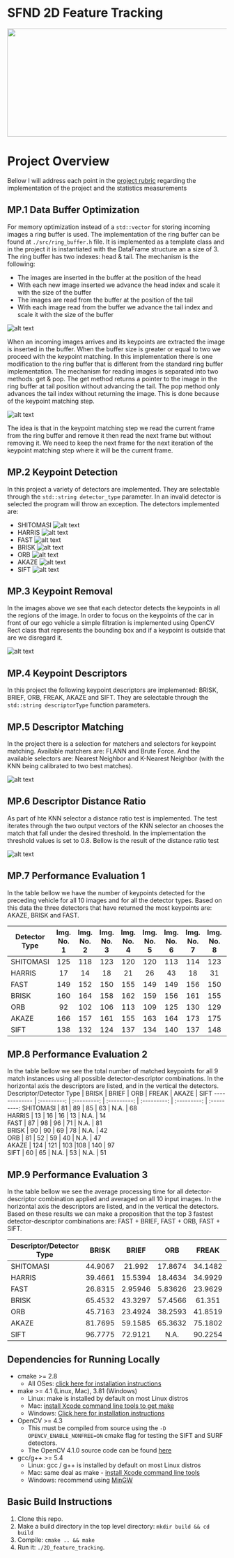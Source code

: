# SFND 2D Feature Tracking

<img src="images/akaze.gif" width="820" height="248" />

[//]: # (Image References)

[image1]: ./images/readme_images/ring_buffer.png "Ring Buffer"
[image2]: ./images/readme_images/get_pop.png "Get & Pop"
[image3]: ./images/readme_images/akaze.png "Akaze"
[image4]: ./images/readme_images/Brisk.png "Brisk"
[image5]: ./images/readme_images/Fast.png "Fast"
[image6]: ./images/readme_images/Harris.png "Harris"
[image7]: ./images/readme_images/orb.png "ORB"
[image8]: ./images/readme_images/ShiTomasi.png "ShiTomasi"
[image9]: ./images/readme_images/sift.png "Sift"
[image10]: ./images/readme_images/ORB_AND_ORB.png "ORB and ORB"
[image11]: ./images/readme_images/focus_on_car.png "Focus on car"
[image12]: ./images/readme_images/distanceratio.png "Distance Ration"
[image13]: ./images/readme_images/AKAZE_AND_AKAZE.png "AKAZE and AKAZE"


# Project Overview
Bellow I will address each point in the [project rubric](https://review.udacity.com/#!/rubrics/2549/view) regarding the implementation of the project and the statistics measurements

## MP.1 Data Buffer Optimization
For memory optimization instead of a `std::vector` for storing incoming images a ring buffer is used. The implementation of the ring buffer can be found at `./src/ring_buffer.h` file. It is implemented as a template class and in the project it is instantiated with the DataFrame structure an a size of 3. The ring buffer has two indexes: head & tail. The mechanism is the following: 

- The images are inserted in the buffer at the position of the head 
- With each new image inserted we advance the head index and scale it with the size of the buffer
- The images are read from the buffer at the position of the tail 
- With each image read from the buffer we advance the tail index and scale it with the size of the buffer

![alt text][image1]

When an incoming images arrives and its keypoints are extracted the image is inserted in the buffer. When the buffer size is greater or equal to two we proceed with the keypoint matching. In this implementation there is one modification to the ring buffer that is different from the standard ring buffer implementation. The mechanism for reading images is separated into two methods: get & pop. The get method returns a pointer to the image in the ring buffer at tail position without advancing the tail. The pop method only advances the tail index without returning the image. This is done because of the keypoint matching step.  

![alt text][image2]

The idea is that in the keypoint matching step we read the current frame from the ring buffer and remove it then read the next frame but without removing it. We need to keep the next frame for the next iteration of the keypoint matching step where it will be the current frame. 

## MP.2 Keypoint Detection
In this project a variety of detectors are implemented. They are selectable through the `std::string detector_type` parameter. In an invalid detector is selected the program will throw an exception. The detectors implemented are:  
- SHITOMASI
![alt text][image8]
- HARRIS
![alt text][image6]
- FAST
![alt text][image5]
- BRISK
![alt text][image4]
- ORB
![alt text][image7]
- AKAZE
![alt text][image3]
- SIFT
![alt text][image9]

## MP.3 Keypoint Removal
In the images above we see that each detector detects the keypoints in all the regions of the image. In order to focus on the keypoints of the car in front of our ego vehicle a simple filtration is implemented using OpenCV Rect class that represents the bounding box and if a keypoint is outside that are we disregard it. 

![alt text][image11]

## MP.4 Keypoint Descriptors
In this project the following keypoint descriptors are implemented: BRISK, BRIEF, ORB, FREAK, AKAZE and SIFT. They are selectable through the `std::string descriptorType` function parameters.

## MP.5 Descriptor Matching
In the project there is a selection for matchers and selectors for keypoint matching. Available matchers are: FLANN and Brute Force. And the available selectors are: Nearest Neighbor and K-Nearest Neighbor (with the KNN being calibrated to two best matches).

![alt text][image10]
## MP.6 Descriptor Distance Ratio
As part of hte KNN selector a distance ratio test is implemented. The test iterates through the two output vectors of the KNN selector an chooses the match that fall under the desired threshold. In the implementation the threshold values is set to 0.8. Bellow is the result of the distance ratio test

![alt text][image13]
## MP.7 Performance Evaluation 1
In the table bellow we have the number of keypoints detected for the preceding vehicle for all 10 images and for all the detector types. Based on this data the three detectors that have returned the most keypoints are: AKAZE, BRISK and FAST.

Detector Type  |  Img. No. 1 |  Img. No. 2 |  Img. No. 3 |  Img. No. 4 |  Img. No. 5 |  Img. No. 6 |  Img. No. 7 |  Img. No. 8 |  Img. No. 9 |  Img. No. 10
-------------  | :---------: | :---------: | :---------: | :---------: | :---------: | :---------: | :---------: | :---------: | :---------: | :---------:
SHITOMASI      | 125         | 118         | 123         | 120         | 120         | 113         | 114         | 123         | 111         | 111
HARRIS         | 17          | 14          | 18          | 21          | 26          | 43          | 18          | 31          | 26          | 34
FAST           | 149         | 152         | 150         | 155         | 149         | 149         | 156         | 150         | 138         | 143
BRISK          | 160         | 164         | 158         | 162         | 159         | 156         | 161         | 155         | 160         | 142
ORB            | 92          | 102         | 106         | 113         | 109         | 125         | 130         | 129         | 127         | 128
AKAZE          | 166         | 157         | 161         | 155         | 163         | 164         | 173         | 175         | 177         | 179
SIFT           | 138         | 132         | 124         | 137         | 134         | 140         | 137         | 148         | 159         | 137

## MP.8 Performance Evaluation 2
In the table bellow we see the total number of matched keypoints for all 9 match instances using all possible detector-descriptor combinations. In the horizontal axis the descriptors are listed, and in the vertical the detectors.  
Descriptor/Detector Type  |     BRISK   |     BRIEF   |      ORB    |     FREAK   |     AKAZE   |  SIFT 
-------------             | :---------: | :---------: | :---------: | :---------: | :---------: | :---------: 
SHITOMASI                 | 81          | 89          | 85          | 63          | N.A.        | 68         
HARRIS                    | 13          | 16          | 16          | 13          | N.A.        | 14          
FAST                      | 87          | 98          | 96          | 71          | N.A.        | 81         
BRISK                     | 90          | 90          | 69          | 78          | N.A.        | 42         
ORB                       | 81          | 52          | 59          | 40          | N.A.        | 47         
AKAZE                     | 124         | 121         | 103         |108          | 140         | 97         
SIFT                      | 60          |  65         | N.A.        | 53          | N.A.        | 51         

## MP.9 Performance Evaluation 3
In the table bellow we see the average processing time for all detector-descriptor combination applied and averaged on all 10 input images. In the horizontal axis the descriptors are listed, and in the vertical the detectors. Based on these results we can make a proposition that the top 3 fastest detector-descriptor combinations are: FAST + BRIEF, FAST + ORB, FAST + SIFT. 

Descriptor/Detector Type  |     BRISK   |     BRIEF   |      ORB    |     FREAK   |     AKAZE   |  SIFT 
-------------             | :---------: | :---------: | :---------: | :---------: | :---------: | :---------: 
SHITOMASI                 | 44.9067     | 21.992      | 17.8674     | 34.1482     | N.A.        | 21.7399         
HARRIS                    | 39.4661     | 15.5394     | 18.4634     | 34.9929     | N.A.        | 21.5843         
FAST                      | 26.8315     | 2.95946     | 5.83626     | 23.9629     | N.A.        | 14.1271         
BRISK                     | 65.4532     | 43.3297     | 57.4566     | 61.351      | N.A.        | 62.7616         
ORB                       | 45.7163     | 23.4924     | 38.2593     | 41.8519     | N.A.        | 52.4007        
AKAZE                     | 81.7695     | 59.1585     | 65.3632     | 75.1802     | 96.4652     | 67.0839         
SIFT                      | 96.7775     | 72.9121     | N.A.        | 90.2254     | N.A.        | 117.035      
## Dependencies for Running Locally
* cmake >= 2.8
  * All OSes: [click here for installation instructions](https://cmake.org/install/)
* make >= 4.1 (Linux, Mac), 3.81 (Windows)
  * Linux: make is installed by default on most Linux distros
  * Mac: [install Xcode command line tools to get make](https://developer.apple.com/xcode/features/)
  * Windows: [Click here for installation instructions](http://gnuwin32.sourceforge.net/packages/make.htm)
* OpenCV >= 4.3
  * This must be compiled from source using the `-D OPENCV_ENABLE_NONFREE=ON` cmake flag for testing the SIFT and SURF detectors.
  * The OpenCV 4.1.0 source code can be found [here](https://github.com/opencv/opencv/tree/4.1.0)
* gcc/g++ >= 5.4
  * Linux: gcc / g++ is installed by default on most Linux distros
  * Mac: same deal as make - [install Xcode command line tools](https://developer.apple.com/xcode/features/)
  * Windows: recommend using [MinGW](http://www.mingw.org/)

## Basic Build Instructions

1. Clone this repo.
2. Make a build directory in the top level directory: `mkdir build && cd build`
3. Compile: `cmake .. && make`
4. Run it: `./2D_feature_tracking`.
